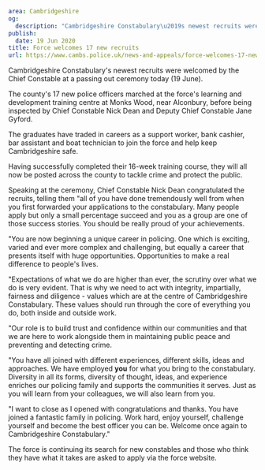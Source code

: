```yaml
area: Cambridgeshire
og:
  description: "Cambridgeshire Constabulary\u2019s newest recruits were welcomed by the Chief Constable at a passing out ceremony today (19 June)."
publish:
  date: 19 Jun 2020
title: Force welcomes 17 new recruits
url: https://www.cambs.police.uk/news-and-appeals/force-welcomes-17-new-recruits
```

Cambridgeshire Constabulary's newest recruits were welcomed by the Chief Constable at a passing out ceremony today (19 June).

The county's 17 new police officers marched at the force's learning and development training centre at Monks Wood, near Alconbury, before being inspected by Chief Constable Nick Dean and Deputy Chief Constable Jane Gyford.

The graduates have traded in careers as a support worker, bank cashier, bar assistant and boat technician to join the force and help keep Cambridgeshire safe.

Having successfully completed their 16-week training course, they will all now be posted across the county to tackle crime and protect the public.

Speaking at the ceremony, Chief Constable Nick Dean congratulated the recruits, telling them "all of you have done tremendously well from when you first forwarded your applications to the constabulary. Many people apply but only a small percentage succeed and you as a group are one of those success stories. You should be really proud of your achievements.

"You are now beginning a unique career in policing. One which is exciting, varied and ever more complex and challenging, but equally a career that presents itself with huge opportunities. Opportunities to make a real difference to people's lives.

"Expectations of what we do are higher than ever, the scrutiny over what we do is very evident. That is why we need to act with integrity, impartially, fairness and diligence - values which are at the centre of Cambridgeshire Constabulary. These values should run through the core of everything you do, both inside and outside work.

"Our role is to build trust and confidence within our communities and that we are here to work alongside them in maintaining public peace and preventing and detecting crime.

"You have all joined with different experiences, different skills, ideas and approaches. We have employed **you** for what you bring to the constabulary. Diversity in all its forms, diversity of thought, ideas, and experience enriches our policing family and supports the communities it serves. Just as you will learn from your colleagues, we will also learn from you.

"I want to close as I opened with congratulations and thanks. You have joined a fantastic family in policing. Work hard, enjoy yourself, challenge yourself and become the best officer you can be. Welcome once again to Cambridgeshire Constabulary."

The force is continuing its search for new constables and those who think they have what it takes are asked to apply via the force website.
